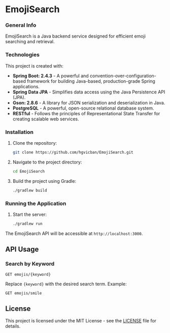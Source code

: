 # EmojiSearch

### General Info
EmojiSearch is a Java backend service designed for efficient emoji searching and retrieval.
	
### Technologies
This project is created with:

- **Spring Boot: 2.4.3** - A powerful and convention-over-configuration-based framework for building Java-based, production-grade Spring applications.
- **Spring Data JPA** - Simplifies data access using the Java Persistence API (JPA).
- **Gson: 2.8.6** - A library for JSON serialization and deserialization in Java.
- **PostgreSQL** - A powerful, open-source relational database system.
- **RESTful** - Follows the principles of Representational State Transfer for creating scalable web services.

### Installation

1. Clone the repository:

    ```bash
    git clone https://github.com/hgvicban/EmojiSearch.git
    ```

2. Navigate to the project directory:

    ```bash
    cd EmojiSearch
    ```

3. Build the project using Gradle:

    ```bash
    ./gradlew build
    ```

### Running the Application

1. Start the server:

    ```bash
    ./gradlew run
    ```

The EmojiSearch API will be accessible at `http://localhost:3000`.

## API Usage

### Search by Keyword

```http
GET emojis/{keyword}
```

Replace `{keyword}` with the desired search term. Example:

```http
GET emojis/smile
```

## License

This project is licensed under the MIT License - see the [LICENSE](LICENSE) file for details.

